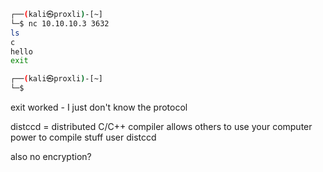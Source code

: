 
```sh
┌──(kali㉿proxli)-[~]
└─$ nc 10.10.10.3 3632 
ls
c
hello
exit

┌──(kali㉿proxli)-[~]
└─$ 
```

exit worked - I just don't know the protocol

distccd = distributed C/C++ compiler
allows others to use your computer power to compile stuff
user distccd

also no encryption?

